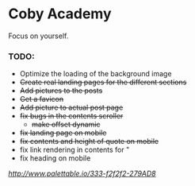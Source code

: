 # Coby Academy
Focus on yourself.

### TODO:

- Optimize the loading of the background image
- ~~Create real landing pages for the different sections~~
- ~~Add pictures to the posts~~
- ~~Get a favicon~~
- ~~Add picture to actual post page~~
- ~~fix bugs in the contents scroller~~
  - ~~make offset dynamic~~
- ~~fix landing page on mobile~~
- ~~fix contents and height of quote on mobile~~
- fix link rendering in contents for "
- fix heading on mobile

*http://www.palettable.io/333-f2f2f2-279AD8*
